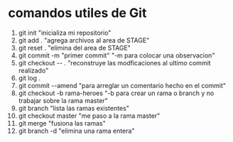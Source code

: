 # comandos utiles de Git

1.  git init "inicializa mi repositorio"
2.  git add .                            "agrega archivos al area de STAGE"
3.  git reset .                          "elimina del area de STAGE"
4.  git commit -m "primer commit"        "-m para colocar una observacion"
5.  git checkout -- .                    "reconstruye las modficaciones al ultimo commit realizado"
6.  git log .
7.  git commit --amend                   "para arreglar un comentario hecho en el commit"
8.  git checkout -b rama-heroes          "-b para crear un rama o branch y no trabajar sobre la rama master"
9.  git branch                           "lista las ramas existentes"
10. git checkout master                  "me paso a la rama master"
11. git merge <nombre de rama>           "fusiona las ramas"
12. git branch -d <nombre de rama>       "elimina una rama entera"

